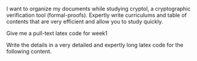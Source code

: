 
I want to organize my documents while studying cryptol, a cryptographic verification tool (formal-proofs). Expertly write curriculums and table of contents that are very efficient and allow you to study quickly.

Give me a pull-text latex code for week1

Write the details in a very detailed and expertly long latex code for the following content.